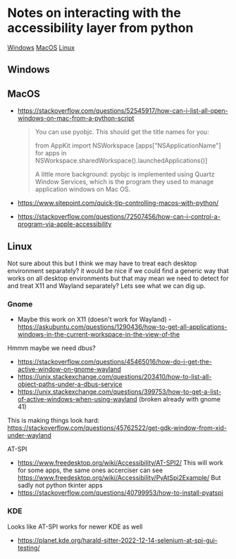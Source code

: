 
# Notes on interacting with the accessibility layer from python

[Windows](#windows)
[MacOS](#macos)
[Linux](#linux)


## Windows

## MacOS

- https://stackoverflow.com/questions/52545917/how-can-i-list-all-open-windows-on-mac-from-a-python-script
	> You can use pyobjc. This should get the title names for you:
	>
	> from AppKit import NSWorkspace
	> [apps["NSApplicationName"] for apps in NSWorkspace.sharedWorkspace().launchedApplications()]
	>
	> A little more background: pyobjc is implemented using Quartz Window Services, which is the program they used to manage application windows on Mac OS.

- https://www.sitepoint.com/quick-tip-controlling-macos-with-python/

- https://stackoverflow.com/questions/72507456/how-can-i-control-a-program-via-apple-accessibility


## Linux

Not sure about this but I think we may have to treat each desktop environment separately? it would be nice if we could find a generic way that works on all desktop environments but that may mean we need to detect for and treat X11 and Wayland separately? Lets see what we can dig up.

### Gnome

- Maybe this work on X11 (doesn't work for Wayland) - https://askubuntu.com/questions/1290436/how-to-get-all-applications-windows-in-the-current-workspace-in-the-view-of-the


Hmmm maybe we need dbus?
- https://stackoverflow.com/questions/45465016/how-do-i-get-the-active-window-on-gnome-wayland
- https://unix.stackexchange.com/questions/203410/how-to-list-all-object-paths-under-a-dbus-service
- https://unix.stackexchange.com/questions/399753/how-to-get-a-list-of-active-windows-when-using-wayland (broken already with gnome 41)


This is making things look hard: https://stackoverflow.com/questions/45762522/get-gdk-window-from-xid-under-wayland


AT-SPI
- https://www.freedesktop.org/wiki/Accessibility/AT-SPI2/
This will work for some apps, the same ones accerciser can see https://www.freedesktop.org/wiki/Accessibility/PyAtSpi2Example/
But sadly not python tkinter apps
- https://stackoverflow.com/questions/40799953/how-to-install-pyatspi


### KDE

Looks like AT-SPI works for newer KDE as well
- https://planet.kde.org/harald-sitter-2022-12-14-selenium-at-spi-gui-testing/
